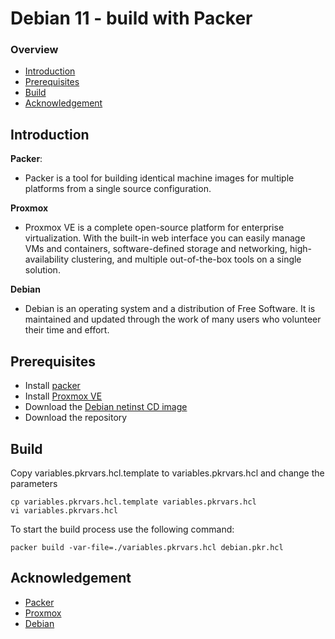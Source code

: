 # Debian 11 - build with Packer

### Overview
- [Introduction](https://github.com/sujiba/packer-proxmox-debian#introduction)
- [Prerequisites](https://github.com/sujiba/packer-proxmox-debian#prerequisites)
- [Build](https://github.com/sujiba/packer-proxmox-debian#build)
- [Acknowledgement](https://github.com/sujiba/packer-proxmox-debian#acknowledgement)

## Introduction
**Packer**:
- Packer is a tool for building identical machine images for multiple platforms from a single source configuration.

**Proxmox**
- Proxmox VE is a complete open-source platform for enterprise virtualization. With the built-in web interface you can easily manage VMs and containers, software-defined storage and networking, high-availability clustering, and multiple out-of-the-box tools on a single solution.

**Debian**
- Debian is an operating system and a distribution of Free Software. It is maintained and updated through the work of many users who volunteer their time and effort.

## Prerequisites
- Install [packer](https://learn.hashicorp.com/tutorials/packer/get-started-install-cli)
- Install [Proxmox VE](https://www.proxmox.com/en/proxmox-ve/get-started)
- Download the [Debian netinst CD image](https://www.debian.org/releases/bullseye/debian-installer/index)
- Download the repository

## Build
Copy variables.pkrvars.hcl.template to variables.pkrvars.hcl and change the parameters
```
cp variables.pkrvars.hcl.template variables.pkrvars.hcl
vi variables.pkrvars.hcl
```

To start the build process use the following command:
```
packer build -var-file=./variables.pkrvars.hcl debian.pkr.hcl
```
## Acknowledgement
- [Packer](https://github.com/hashicorp/packer)
- [Proxmox](https://www.proxmox.com/en/proxmox-ve)
- [Debian](https://www.debian.org/)